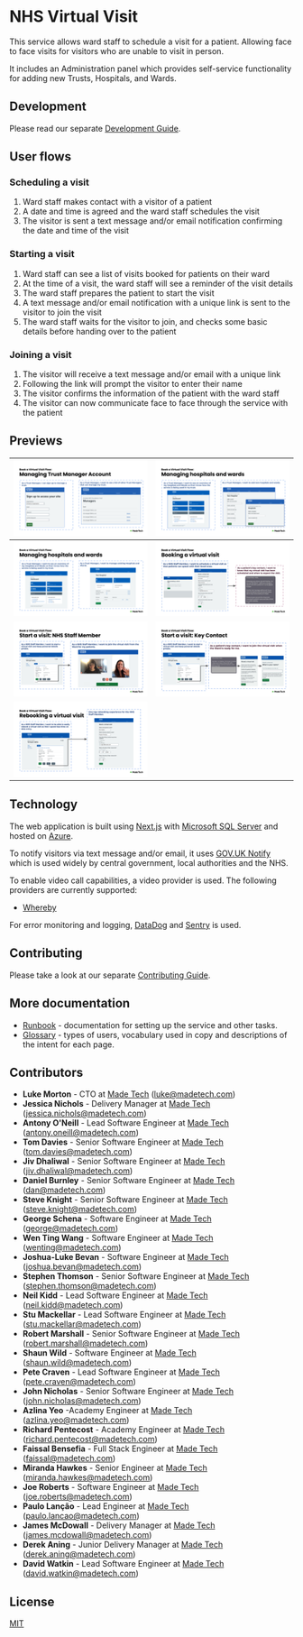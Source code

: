 # NHS Virtual Visit

This service allows ward staff to schedule a visit for a patient. Allowing face to face visits for visitors who are unable to visit in person.

It includes an Administration panel which provides self-service functionality for adding new Trusts, Hospitals, and Wards.

## Development

Please read our separate [Development Guide](./docs/development/README.md).

## User flows

### Scheduling a visit

1. Ward staff makes contact with a visitor of a patient
1. A date and time is agreed and the ward staff schedules the visit
1. The visitor is sent a text message and/or email notification confirming the date and time of the visit

### Starting a visit

1. Ward staff can see a list of visits booked for patients on their ward
1. At the time of a visit, the ward staff will see a reminder of the visit details
1. The ward staff prepares the patient to start the visit
1. A text message and/or email notification with a unique link is sent to the visitor to join the visit
1. The ward staff waits for the visitor to join, and checks some basic details before handing over to the patient

### Joining a visit

1. The visitor will receive a text message and/or email with a unique link
1. Following the link will prompt the visitor to enter their name
1. The visitor confirms the information of the patient with the ward staff
1. The visitor can now communicate face to face through the service with the patient

## Previews

<!-- To update the screenshots, please see the overview slide deck https://docs.google.com/presentation/d/1KaHYSZzcdFJ1oOCZdiPfZCXv9uAEOeE8EvkIjD-mId8/edit -->

| ![Trust Manager can sign up for an account to manage a trust](docs/images/TrustManager_01_SelfSignUp.png) | ![Trust Manager can add new hospitals and wards](docs/images/TrustManager_02_AddNew.png)                         |
| ------------------------------------------------------------------------------------------------------------ | ---------------------------------------------------------------------------------------------------- |
| ![Trust Admin can edit and delete hospitals and wards](docs/images/TrustManager_03_ManageExisting.png)    | ![Ward Staff can book a virtual visit via email and/or text message](docs/images/WardStaff_01_BookVisit.png)            | 
| ![Ward Staff can start a virtual visit](docs/images/WardStaff_02_StartVisit.png)                          | ![Key Contact can join a virtual visit](docs/images/KeyContact_01_JoinVisit.png)                        |
| ![Ward Staff can reschedule a virtual visit](docs/images/WardStaff_03_RebookVisit.png)                    |

## Technology

The web application is built using [Next.js](https://nextjs.org/) with
[Microsoft SQL Server](https://www.microsoft.com/sql-server) and hosted on
[Azure](https://azure.microsoft.com/).

To notify visitors via text message and/or email, it uses [GOV.UK
Notify](https://www.notifications.service.gov.uk) which is used widely by
central government, local authorities and the NHS.

To enable video call capabilities, a video provider is used. The following
providers are currently supported:

- [Whereby](https://whereby.com/information/product-api/)

For error monitoring and logging, [DataDog](https://www.datadoghq.com/) and [Sentry](https://sentry.io) is used.

## Contributing

Please take a look at our separate [Contributing Guide](./CONTRIBUTING.md).

## More documentation

- [Runbook](docs/runbook/README.md) - documentation for setting up the service and other tasks.
- [Glossary](docs/GLOSSARY.md) - types of users, vocabulary used in copy and descriptions of the intent for each page.

## Contributors

- **Luke Morton** - CTO at [Made Tech](https://www.madetech.com) (luke@madetech.com)
- **Jessica Nichols** - Delivery Manager at [Made Tech](https://www.madetech.com) (jessica.nichols@madetech.com)
- **Antony O'Neill** - Lead Software Engineer at [Made Tech](https://www.madetech.com) (antony.oneill@madetech.com)
- **Tom Davies** - Senior Software Engineer at [Made Tech](https://www.madetech.com) (tom.davies@madetech.com)
- **Jiv Dhaliwal** - Senior Software Engineer at [Made Tech](https://www.madetech.com) (jiv.dhaliwal@madetech.com)
- **Daniel Burnley** - Senior Software Engineer at [Made Tech](https://www.madetech.com) (dan@madetech.com)
- **Steve Knight** - Senior Software Engineer at [Made Tech](https://www.madetech.com) (steve.knight@madetech.com)
- **George Schena** - Software Engineer at [Made Tech](https://www.madetech.com) (george@madetech.com)
- **Wen Ting Wang** - Software Engineer at [Made Tech](https://www.madetech.com) (wenting@madetech.com)
- **Joshua-Luke Bevan** - Software Engineer at [Made Tech](https://www.madetech.com) (joshua.bevan@madetech.com)
- **Stephen Thomson** - Senior Software Engineer at [Made Tech](https://www.madetech.com) (stephen.thomson@madetech.com)
- **Neil Kidd** - Lead Software Engineer at [Made Tech](https://www.madetech.com) (neil.kidd@madetech.com)
- **Stu Mackellar** - Lead Software Engineer at [Made Tech](https://www.madetech.com) (stu.mackellar@madetech.com)
- **Robert Marshall** - Senior Software Engineer at [Made Tech](https://www.madetech.com) (robert.marshall@madetech.com)
- **Shaun Wild** - Software Engineer at [Made Tech](https://www.madetech.com) (shaun.wild@madetech.com)
- **Pete Craven** - Lead Software Engineer at [Made Tech](https://www.madetech.com) (pete.craven@madetech.com)
- **John Nicholas** - Senior Software Engineer at [Made Tech](https://www.madetech.com) (john.nicholas@madetech.com)
- **Azlina Yeo** -Academy Engineer at [Made Tech](https://www.madetech.com) (azlina.yeo@madetech.com)
- **Richard Pentecost** - Academy Engineer at [Made Tech](https://www.madetech.com) (richard.pentecost@madetech.com)
- **Faissal Bensefia** - Full Stack Engineer at [Made Tech](https://www.madetech.com) (faissal@madetech.com)
- **Miranda Hawkes** - Senior Engineer at [Made Tech](https://www.madetech.com) (miranda.hawkes@madetech.com)
- **Joe Roberts** - Software Engineer at [Made Tech](https://www.madetech.com) (joe.roberts@madetech.com)
- **Paulo Lanção** - Lead Engineer at [Made Tech](https://www.madetech.com) (paulo.lancao@madetech.com)
- **James McDowall** - Delivery Manager at [Made Tech](https://www.madetech.com) (james.mcdowall@madetech.com)
- **Derek Aning** - Junior Delivery Manager at [Made Tech](https://www.madetech.com) (derek.aning@madetech.com)
- **David Watkin** - Lead Software Engineer at [Made Tech](https://www.madetech.com) (david.watkin@madetech.com)

## License

[MIT](LICENSE)
